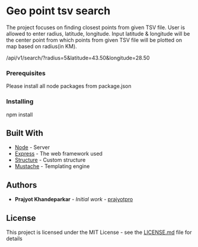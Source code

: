 # Geo point tsv search
The project focuses on finding closest points from given TSV file.
User is allowed to enter radius, latitude, longitude.
Input latitude & longitude will be the center point from which points from given TSV file will be plotted on map based on radius(in KM).

/api/v1/search/?radius=5&latitude=43.50&longitude=28.50


### Prerequisites

Please install all node packages from package.json

### Installing

npm install


## Built With
* [Node](https://nodejs.org/en/) - Server
* [Express](https://github.com/expressjs) - The web framework used
* [Structure](https://github.com/prajyotpro/node-app) - Custom structure
* [Mustache](https://github.com/janl/mustache.js) - Templating engine


## Authors

* **Prajyot Khandeparkar** - *Initial work* - [prajyotpro](https://github.com/prajyotpro)


## License

This project is licensed under the MIT License - see the [LICENSE.md](LICENSE.md) file for details
